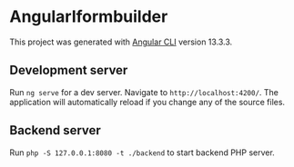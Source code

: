 # AngularIformbuilder

This project was generated with [Angular CLI](https://github.com/angular/angular-cli) version 13.3.3.

## Development server

Run `ng serve` for a dev server. Navigate to `http://localhost:4200/`. The application will automatically reload if you change any of the source files.

## Backend server

Run `php -S 127.0.0.1:8080 -t ./backend` to start backend PHP server.
